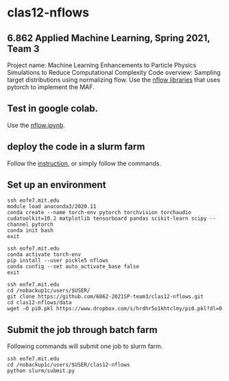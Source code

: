 # clas12-nflows
## 6.862 Applied Machine Learning, Spring 2021, Team 3
Project name: Machine Learning Enhancements to Particle Physics Simulations to Reduce Computational Complexity
Code overview: Sampling target distributions using normalizing flow. Use the [nflow libraries](https://github.com/bayesiains/nflows) that uses pytorch to implement the MAF.

## Test in google colab.

Use the [nflow.ipynb](nflow.ipynb).

## deploy the code in a slurm farm
Follow the [instruction](https://researchcomputing.princeton.edu/support/knowledge-base/pytorch#install), or simply follow the commands.

## Set up an environment
```
ssh eofe7.mit.edu
module load anaconda3/2020.11
conda create --name torch-env pytorch torchvision torchaudio cudatoolkit=10.2 matplotlib tensorboard pandas scikit-learn scipy --channel pytorch
conda init bash
exit

ssh eofe7.mit.edu
conda activate torch-env
pip install --user pickle5 nflows
conda config --set auto_activate_base false
exit

ssh eofe7.mit.edu
cd /nobackup1c/users/$USER/
git clone https://github.com/6862-2021SP-team3/clas12-nflows.git
cd clas12-nflows/data
wget -O pi0.pkl https://www.dropbox.com/s/hrdhr5o1khtclmy/pi0.pkl?dl=0
```

## Submit the job through batch farm

Following commands will submit one job to slurm farm.
```
ssh eofe7.mit.edu
cd /nobackup1c/users/$USER/clas12-nflows
python slurm/submit.py
```